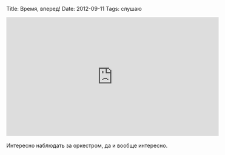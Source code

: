 Title: Время, вперед!
Date: 2012-09-11
Tags: слушаю

<div class="text"><iframe width="560" height="315" src="http://www.youtube.com/embed/wjUFvudZeAE" frameborder="0" allowfullscreen="allowfullscreen"></iframe><br /><br />
Интересно наблюдать за оркестром, да и вообще интересно.</div>
